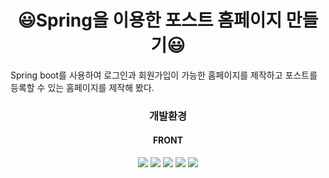 # <div align=center>😃Spring을 이용한 포스트 홈페이지 만들기😃</div>
<div>Spring boot를 사용하여 로그인과 회원가입이 가능한 홈페이지를 제작하고 포스트를 등록할 수 있는 홈페이지를 제작해 봤다.</div>

### <div align=center>개발환경</div>
#### <div align=center>FRONT</div>
<div align=center> 
<img src="https://img.shields.io/badge/html5-E34F26?style=for-the-badge&logo=html5&logoColor=white">
<img src="https://img.shields.io/badge/css-1572B6?style=for-the-badge&logo=css3&logoColor=white"> 
<img src="https://img.shields.io/badge/bootstrap-7952B3?style=for-the-badge&logo=bootstrap&logoColor=white">
<img src="https://img.shields.io/badge/javascript-F7DF1E?style=for-the-badge&logo=javascript&logoColor=black"> 
<img src="https://img.shields.io/badge/jquery-0769AD?style=for-the-badge&logo=jquery&logoColor=white">  
</div>
